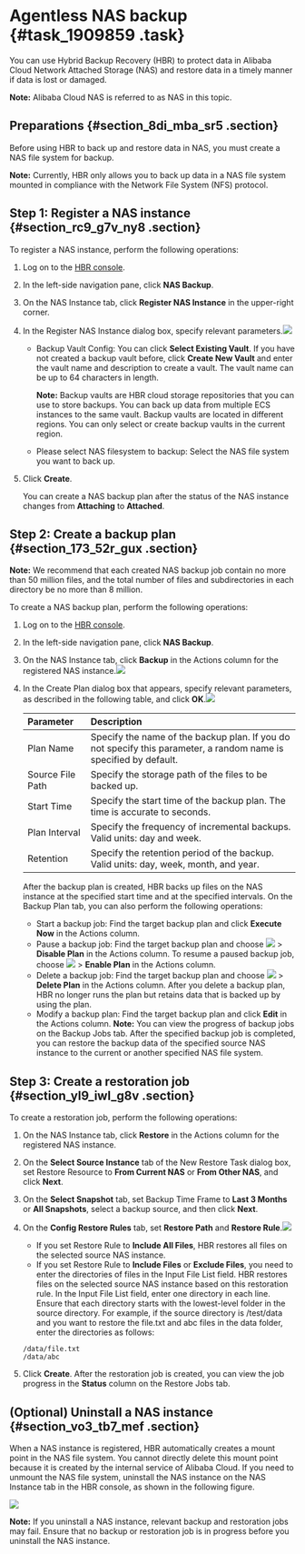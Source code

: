 # Agentless NAS backup {#task_1909859 .task}

You can use Hybrid Backup Recovery \(HBR\) to protect data in Alibaba Cloud Network Attached Storage \(NAS\) and restore data in a timely manner if data is lost or damaged.

**Note:** Alibaba Cloud NAS is referred to as NAS in this topic.

## Preparations {#section_8di_mba_sr5 .section}

Before using HBR to back up and restore data in NAS, you must create a NAS file system for backup.

**Note:** Currently, HBR only allows you to back up data in a NAS file system mounted in compliance with the Network File System \(NFS\) protocol.

## Step 1: Register a NAS instance {#section_rc9_g7v_ny8 .section}

To register a NAS instance, perform the following operations:

1.  Log on to the [HBR console](https://hbr.console.aliyun.com).
2.  In the left-side navigation pane, click **NAS Backup**.
3.  On the NAS Instance tab, click **Register NAS Instance** in the upper-right corner.
4.  In the Register NAS Instance dialog box, specify relevant parameters.![](http://static-aliyun-doc.oss-cn-hangzhou.aliyuncs.com/assets/img/1514021/156808434359915_en-US.jpg)

 
    -   Backup Vault Config: You can click **Select Existing Vault**. If you have not created a backup vault before, click **Create New Vault** and enter the vault name and description to create a vault. The vault name can be up to 64 characters in length.

        **Note:** Backup vaults are HBR cloud storage repositories that you can use to store backups. You can back up data from multiple ECS instances to the same vault. Backup vaults are located in different regions. You can only select or create backup vaults in the current region.

    -   Please select NAS filesystem to backup: Select the NAS file system you want to back up.
5.  Click **Create**. 

    You can create a NAS backup plan after the status of the NAS instance changes from **Attaching** to **Attached**.


## Step 2: Create a backup plan {#section_173_52r_gux .section}

**Note:** We recommend that each created NAS backup job contain no more than 50 million files, and the total number of files and subdirectories in each directory be no more than 8 million.

To create a NAS backup plan, perform the following operations:

1.  Log on to the [HBR console](https://hbr.console.aliyun.com).
2.  In the left-side navigation pane, click **NAS Backup**.
3.  On the NAS Instance tab, click **Backup** in the Actions column for the registered NAS instance.![](http://static-aliyun-doc.oss-cn-hangzhou.aliyuncs.com/assets/img/1514021/156808434359921_en-US.jpg)


4.  In the Create Plan dialog box that appears, specify relevant parameters, as described in the following table, and click **OK**.![](http://static-aliyun-doc.oss-cn-hangzhou.aliyuncs.com/assets/img/1514021/156808434459922_en-US.jpg)

 

    |Parameter|Description|
    |:--------|:----------|
    |Plan Name|Specify the name of the backup plan. If you do not specify this parameter, a random name is specified by default.|
    |Source File Path|Specify the storage path of the files to be backed up.|
    |Start Time|Specify the start time of the backup plan. The time is accurate to seconds.|
    |Plan Interval|Specify the frequency of incremental backups. Valid units: day and week.|
    |Retention|Specify the retention period of the backup. Valid units: day, week, month, and year.|

    After the backup plan is created, HBR backs up files on the NAS instance at the specified start time and at the specified intervals. On the Backup Plan tab, you can also perform the following operations:

    -   Start a backup job: Find the target backup plan and click **Execute Now** in the Actions column.
    -   Pause a backup job: Find the target backup plan and choose **![](http://static-aliyun-doc.oss-cn-hangzhou.aliyuncs.com/assets/img/1514021/156808434459926_en-US.jpg)** \> **Disable Plan** in the Actions column. To resume a paused backup job, choose **![](http://static-aliyun-doc.oss-cn-hangzhou.aliyuncs.com/assets/img/1514021/156808434459926_en-US.jpg)** \> **Enable Plan** in the Actions column.
    -   Delete a backup job: Find the target backup plan and choose **![](http://static-aliyun-doc.oss-cn-hangzhou.aliyuncs.com/assets/img/1514021/156808434459926_en-US.jpg)** \> **Delete Plan** in the Actions column. After you delete a backup plan, HBR no longer runs the plan but retains data that is backed up by using the plan.
    -   Modify a backup plan: Find the target backup plan and click **Edit** in the Actions column.
    **Note:** You can view the progress of backup jobs on the Backup Jobs tab. After the specified backup job is completed, you can restore the backup data of the specified source NAS instance to the current or another specified NAS file system.


## Step 3: Create a restoration job {#section_yl9_iwl_g8v .section}

To create a restoration job, perform the following operations:

1.  On the NAS Instance tab, click **Restore** in the Actions column for the registered NAS instance.
2.  On the **Select Source Instance** tab of the New Restore Task dialog box, set Restore Resource to **From Current NAS** or **From Other NAS**, and click **Next**.
3.  On the **Select Snapshot** tab, set Backup Time Frame to **Last 3 Months** or **All Snapshots**, select a backup source, and then click **Next**.
4.  On the **Config Restore Rules** tab, set **Restore Path** and **Restore Rule**.![](http://static-aliyun-doc.oss-cn-hangzhou.aliyuncs.com/assets/img/1514021/156808434459924_en-US.jpg)

 

    -   If you set Restore Rule to **Include All Files**, HBR restores all files on the selected source NAS instance.
    -   If you set Restore Rule to **Include Files** or **Exclude Files**, you need to enter the directories of files in the Input File List field. HBR restores files on the selected source NAS instance based on this restoration rule.
    In the Input File List field, enter one directory in each line. Ensure that each directory starts with the lowest-level folder in the source directory. For example, if the source directory is /test/data and you want to restore the file.txt and abc files in the data folder, enter the directories as follows:

    ``` {#codeblock_l2p_tjp_f6j}
    /data/file.txt
    /data/abc
    ```

5.  Click **Create**. After the restoration job is created, you can view the job progress in the **Status** column on the Restore Jobs tab.

## \(Optional\) Uninstall a NAS instance {#section_vo3_tb7_mef .section}

When a NAS instance is registered, HBR automatically creates a mount point in the NAS file system. You cannot directly delete this mount point because it is created by the internal service of Alibaba Cloud. If you need to unmount the NAS file system, uninstall the NAS instance on the NAS Instance tab in the HBR console, as shown in the following figure.

![](http://static-aliyun-doc.oss-cn-hangzhou.aliyuncs.com/assets/img/1514021/156808434459925_en-US.jpg)

**Note:** If you uninstall a NAS instance, relevant backup and restoration jobs may fail. Ensure that no backup or restoration job is in progress before you uninstall the NAS instance.

